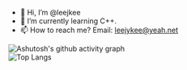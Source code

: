 - 👋 Hi, I’m @leejkee
- 🌱 I’m currently learning C++.
- 📫 How to reach me?  Email: <leejykee@yeah.net>

![Ashutosh's github activity graph](https://github-readme-activity-graph.vercel.app/graph?username=leejkee)  
![Top Langs](https://github-readme-stats.vercel.app/api/top-langs/?username=leejkee)
